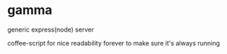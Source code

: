 gamma
=====

generic express(node) server

coffee-script for nice readability
forever to make sure it's always running
